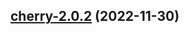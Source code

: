 

## [cherry-2.0.2](https://github.com/truecharts/charts/compare/cherry-2.0.1...cherry-2.0.2) (2022-11-30)


